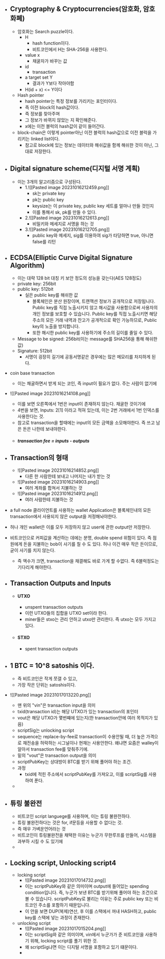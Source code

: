* ## Cryptography & Cryptocurrencies(암호화, 암호화폐)
	* 암호화는 Search puzzle이다.
		*  H
			* hash function이다.
			* 비트코인에서 H는 SHA-256을 사용한다.
		* value x
			* 채굴자가 바꾸는 값
		* id
			* transaction
		* a target set Y
			* 결과가 Y보다 작아야함
		* H(id + x) <= Y이다
	* Hash pointer
		* hash pointer는 특정 정보를 가리키는 포인터이다.
		* 즉 이전 block의 hash값이다.
		* 즉 정보를 찾아주며
		* 그 정보가 바뀌지 않았는 지 확인해준다.
		* x에는 이전 블럭의 hash값이 같이 들어간다.
	* block-chain은 이렇게 pointer아닌 이전 블럭의 hash값으로 이전 블럭을 가리키는 linked list이다.
		* 참고로 block에 있는 정보는 데이터와 해쉬값을 함께 해쉬한 것이 아닌, 그대로 저장한다.
* ## Digital signature scheme(디지털 서명 계획)
	* 이는 3개의 알고리즘으로 구성된다.
		* 1.![[Pasted image 20231016212459.png]]
			* sk는 private key
			* pk는 public key
			* keysize는 이 private key, public key 세트를 얼마나 만들 것인지
			* 이를 통해서 sk, pk를 만들 수 있다.
		* 2.![[Pasted image 20231016212613.png]]
			* 비밀키와 메세지로 서명을 하는 것
		* 3.![[Pasted image 20231016212705.png]]
			* public key와 메세지, sig를 이용하여 sig가 타당하면 true, 아니면 false를 리턴
* ## ECDSA(Elliptic Curve Digital Signature Algorithm)
	* 이는 대략 128 bit 대칭 키 보안 정도의 성능을 갖는다(AES 128정도)
	* private key: 256bit
	* public key:  512bit
		* 실은 public key를 해쉬한 값
			* 블록체인은 분산 원장이며, 트랜잭션 정보가 공개적으로 저장됩니다. Public key를 직접 노출시키지 않고 해시값을 사용함으로써 사용자의 개인 정보를 보호할 수 있습니다. Public key를 직접 노출시키면 해당 주소의 모든 거래 내역과 잔고가 공개적으로 확인 가능하므로, Public key의 노출을 방지합니다.
			* 또한 해시한 public key를 사용하기에 주소의 길이를 줄일 수 있다.
	* Message to be signed: 256bit(이는 message를 SHA256을 통해 해쉬한 값)
	* Signature: 512bit
		* 서명이 굉장히 길기에 공동서명같은 경우에는 많은 메모리를 차지하게 된다.
* coin base transaction
	* 이는 채굴하면서 받게 되는 코인, 즉 input이 필요가 없다. 주는 사람이 없기에
* ![[Pasted image 20231016214108.png]]
	* 이를 보면 오른쪽에서 1번은 input이 존재하지 않는다. 채굴한 것이기에
	* 4번을 보면, Inputs: 2\[1] 이라고 적혀 있는데, 이는 2번 거래에서 1번 인덱스를 사용한다는 것.
	* 참고로 transaction을 할때에는 input의 모든 금액을 소모해야한다. 즉 쓰고 남은 돈은 나한테 보내야한다.
	* ##### transaction fee = inputs - outputs
* ## Transaction의 형태
	* ![[Pasted image 20231016214852.png]]
		* 다른 한 사람한테 보내고 나머지는 내가 받는 것
	* ![[Pasted image 20231016214903.png]]
		* 여러 계좌를 합쳐서 지불하는 것
	* ![[Pasted image 20231016214912.png]]
		* 여러 사람한테 지불하는 것

* a full node 클라이언트를 사용하는 wallet Application은 블록체인내의 모든 transaction에서 사용되지 않은 output을 저정해놔야한다.
* 허나 개인 wallet은 이를 모두 저장하지 않고 user에 관한 output만 저장한다.
* 비트코인으로 커피값을 계산하는 데에는 분명, double spend 위험이 있다. 즉 점원에게 돈을 지불하는 bob이 사기를 칠  수 도 있다. 허나 이건 매우 작은 돈이므로, 굳이 사기를 치지 않는다.
	* 즉 액수가 크면, transaction을 채결해도 바로 가게 할 수없다. 즉 6블럭정도는 기다리게 해야한다.


* ## Transaction Outputs and Inputs
	* #### UTXO
		* unspent transaction outputs
		* 이런 UTXO들의 집합을 UTXO set이라 한다.
		* miner들은 stxo는 관리 안하고 utxo만 관리한다. 즉 utxo는 모두 가지고 있다.
	* #### STXO
		* spent transaction outputs
* ## 1 BTC = 10^8 satoshis 이다. 
	* 즉 비트코인은 작게 쪼갤 수 있고,
	* 가장 작은 단위는 satoshis이다.


* ![[Pasted image 20231017013220.png]]
	* 맨 위의 "vin"은 transaction input을 의미
	* txid(transaction id)는 해당 UTXO가 있는 transaction의 포인터
	* vout은 해당 UTXO가 몇번쨰에 있는지(한 transaction안에 여러 목적지가 있음)
	* scriptSig는 unlocking script
	* sequence는 replace-by-fee로 transaction이 수용안될 때, 더 높은 가격으로 재전송을 허락하는 시그널이나 현재는 사용안한다. 왜냐면 요즘은 walley이 알아서 transaction fee를 맞춰주기에.
	* 밑의 "vout"은 transaction output을 의미
	* scriptPubKey는 상대방이 BTC를 받기 위해 풀어야 하는 조건.
	* 과정
		* txid에 적힌 주소에서 scriptPubKey를 가져오고, 이를 scriptSig를 사용하여 푼다.
	* 


* ## 튜링 불완전
	* 비트코인  script languege를 사용하며, 이는 튜링 불완전하다.
	* 튜링 불완전하다는 것은 for, if문등을 사용할 수 없다는 것.
	* 즉 매우 가벼운언어라는 것
	* 비트코인이 튜링불완전을 채택한 이유는 누군가 무한루프를 만들어, 시스템을 과부하 시킬 수 도 있기에
	* 


* ## Locking script, Unlocking script4
	* locking script
		* ![[Pasted image 20231017014732.png]]
		* 이는 scriptPubKey와 같은 의미이며 output에 들어있는 spending condition입니다. 즉, 누군가 보낸 BTC를 받기위해 풀어야 하는 조건으로 볼 수 있습니다. scriptPubKey로 불리는 이유는 주로 public key 또는 비트코인 주소를 포함하기 때문입니다.
		* 이 안을 보면 DUP(복제)연산, 후 이를 스택에서 꺼내 HASH하고, public key를 스택에 넣는 과정이 존재한다.
	* unlocking script
		* ![[Pasted image 20231017015204.png]]
		* 이는 scriptSig와 같은 의미이며, vin에서 누군가가 준 비트코인을 사용하기 위해, locking script를 풀기 위한 것.
		* 왜 scriptSig냐면 이는 디지털 서명을 포함하고 있기 떄문이다.
		* 